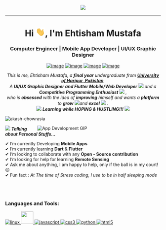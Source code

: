 <p align="center">
  <img src="https://github.com/thompsonemerson/thompsonemerson/raw/master/cover-thompson.png" height="200"/>
</p>
<hr>
<h1 align="center">Hi <img src="https://raw.githubusercontent.com/ABSphreak/ABSphreak/master/gifs/Hi.gif" width="30px">, I'm Ehtisham Mustafa</h1>
<h3 align="center">Computer Engineer | Mobile App Developer | UI/UX Graphic Designer</h3>
<div align="center">

[![image](https://img.shields.io/badge/LinkedIn-0077B5?style=for-the-badge&logo=linkedin&logoColor=white)](https://www.linkedin.com/in/ehtisham-mirza-01b602177/)
[![image](https://img.shields.io/badge/Instagram-E4405F?style=for-the-badge&logo=instagram&logoColor=white)](https://www.instagram.com/ehtishammirza09/)
[![image](https://img.shields.io/badge/Twitter-1DA1F2?style=for-the-badge&logo=twitter&logoColor=white)](https://twitter.com/ehtishammirza11)
[![image](https://img.shields.io/badge/Gmail-D14836?style=for-the-badge&logo=gmail&logoColor=white)](mailto:produtor.ehtishammirza09@gmail.com)
  
</div>


<p align="center">
  <em>
    This is me, Ehtisham Mustafa, a <b>final year</b> undergraduate from <a href="http://www.uoh.edu.pk/#gsc.tab=0"> <b>University of Haripur, Pakistan</a></b>. <br>
    A <b>UI/UX Graphic Designer and Flutter Mobile/Web Developer</b> <img src="https://github.com/TheDudeThatCode/TheDudeThatCode/blob/master/Assets/Developer.gif" width="30px"> and a <b>Competitive Programming Enthusiast</b>&nbsp;<img src="https://github.com/TheDudeThatCode/TheDudeThatCode/blob/master/Assets/Designer.gif" width="36px">&nbsp,<br>who is <b>obsessed</b>
    with the idea of <b>improving</b> himself and wants a <b>platform</b> to 
    <b>grow</b> <img src="https://github.com/TheDudeThatCode/TheDudeThatCode/blob/master/Assets/Rocket.gif" width="18px">and 
    <b>excel</b> <img src="https://github.com/TheDudeThatCode/TheDudeThatCode/blob/master/Assets/Medal.gif" width="20px">&nbsp.
  </em> 
  <br>
  <img src="https://media.giphy.com/media/VgCDAzcKvsR6OM0uWg/giphy.gif" width="50" /> <b><i>Learning while HOPING & HUSTLING!!!</i></b> <img src="https://media.giphy.com/media/7j2hfyeVcDtf2/giphy.gif" width="80" />
</p>

<p align="left"> <img src="https://komarev.com/ghpvc/?username=akash-chowrasia&label=Profile%20views&color=0e75b6&style=flat" alt="akash-chowrasia" /> </p>
<img align="right" width=400px alt="App Development GIP" src="https://camo.githubusercontent.com/992babdffd8c74a1502de375fbdf7e4d54773242/68747470733a2f2f6d656469612e67697068792e636f6d2f6d656469612f53576f536b4e36447854737a71494b4571762f67697068792e676966" />

<img src="https://media.giphy.com/media/ObNTw8Uzwy6KQ/giphy.gif" width="30px">&nbsp;***Talking about Personal Stuffs...***

✔ I’m currently Developing **Mobile Apps**<br>
✔ I’m currently learning **Dart** & **Flutter**<br>
✔ I’m looking to collaborate with any **Open - Source contribution**<br>
✔ I’m looking for help for learning **Remote Sensing**<br>
✔ Ask me about anything, I am happy to help, only if the ball is in my court!😉<br>
✔ Fun fact : *At The time of Stress coding, I use to be in half sleeping mode*<br><br><br><br>
 


<h3>Languages and Tools:</h3>

<p> 
  
  
  <a href="https://www.linux.org/" target="_blank"> 
    <img src="https://cdn-icons-png.flaticon.com/512/5968/5968520.png" alt="linux" width="40" height="40"/> 
  </a> 
  <a href="https://git-scm.com/" target="_blank"> 
    <img src="https://cdn-icons.flaticon.com/png/512/5611/premium/5611037.png?token=exp=1641473723~hmac=9cc2a783dd3cdb86681b4c1018aee67f" width="40" height="40"/> 
  </a>
  <a href="https://developer.mozilla.org/en-US/docs/Web/JavaScript" target="_blank"> 
    <img src="https://cdn-icons-png.flaticon.com/512/5968/5968559.png" alt="javascript" width="40" height="40"/> 
  </a> 
  <a href="https://www.w3schools.com/css/" target="_blank"> 
    <img src="https://img.icons8.com/color/344/flutter.png" alt="css3" width="40" height="40"/> 
  </a> 
  <a href="https://www.python.org" target="_blank"> 
    <img src="https://img.icons8.com/color/344/android-studio--v3.png" alt="python" width="40" height="40"/> 
  </a>  
  
  <a href="https://dwglogo.com/wp-content/uploads/2018/03/Dart_logo-1024x705.png" target="_blank"> 
    <img src="https://dwglogo.com/wp-content/uploads/2018/03/Dart_logo-1024x705.png" alt="html5" width="60" /> 
  </a>
</p>


